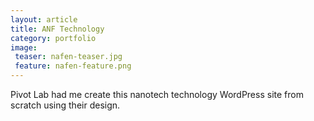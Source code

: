 ```yaml
---
layout: article
title: ANF Technology
category: portfolio
image:
 teaser: nafen-teaser.jpg
 feature: nafen-feature.png
---
```


Pivot Lab had me create this nanotech technology WordPress site from scratch using their design.
